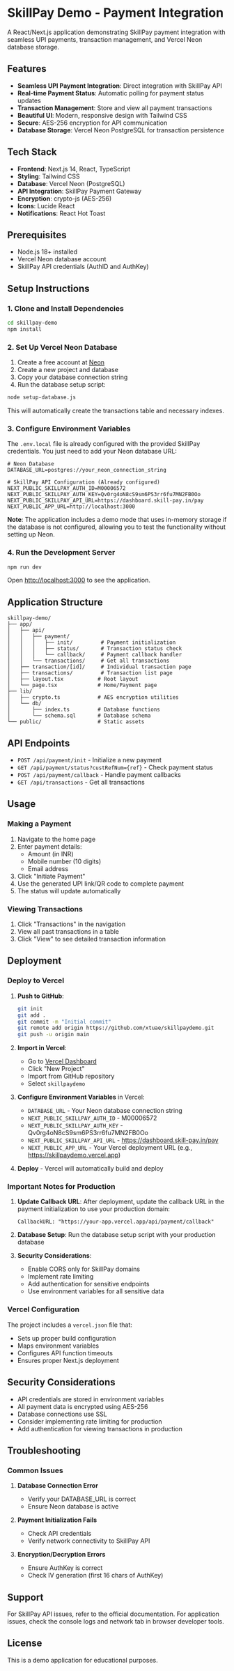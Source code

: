 # SkillPay Demo - Payment Integration

A React/Next.js application demonstrating SkillPay payment integration with seamless UPI payments, transaction management, and Vercel Neon database storage.

## Features

- **Seamless UPI Payment Integration**: Direct integration with SkillPay API
- **Real-time Payment Status**: Automatic polling for payment status updates
- **Transaction Management**: Store and view all payment transactions
- **Beautiful UI**: Modern, responsive design with Tailwind CSS
- **Secure**: AES-256 encryption for API communication
- **Database Storage**: Vercel Neon PostgreSQL for transaction persistence

## Tech Stack

- **Frontend**: Next.js 14, React, TypeScript
- **Styling**: Tailwind CSS
- **Database**: Vercel Neon (PostgreSQL)
- **API Integration**: SkillPay Payment Gateway
- **Encryption**: crypto-js (AES-256)
- **Icons**: Lucide React
- **Notifications**: React Hot Toast

## Prerequisites

- Node.js 18+ installed
- Vercel Neon database account
- SkillPay API credentials (AuthID and AuthKey)

## Setup Instructions

### 1. Clone and Install Dependencies

```bash
cd skillpay-demo
npm install
```

### 2. Set Up Vercel Neon Database

1. Create a free account at [Neon](https://neon.tech)
2. Create a new project and database
3. Copy your database connection string
4. Run the database setup script:

```bash
node setup-database.js
```

This will automatically create the transactions table and necessary indexes.

### 3. Configure Environment Variables

The `.env.local` file is already configured with the provided SkillPay credentials. You just need to add your Neon database URL:

```env
# Neon Database
DATABASE_URL=postgres://your_neon_connection_string

# SkillPay API Configuration (Already configured)
NEXT_PUBLIC_SKILLPAY_AUTH_ID=M00006572
NEXT_PUBLIC_SKILLPAY_AUTH_KEY=Qv0rg4oN8cS9sm6PS3rr6fu7MN2FB0Oo
NEXT_PUBLIC_SKILLPAY_API_URL=https://dashboard.skill-pay.in/pay
NEXT_PUBLIC_APP_URL=http://localhost:3000
```

**Note**: The application includes a demo mode that uses in-memory storage if the database is not configured, allowing you to test the functionality without setting up Neon.

### 4. Run the Development Server

```bash
npm run dev
```

Open [http://localhost:3000](http://localhost:3000) to see the application.

## Application Structure

```
skillpay-demo/
├── app/
│   ├── api/
│   │   ├── payment/
│   │   │   ├── init/         # Payment initialization
│   │   │   ├── status/       # Transaction status check
│   │   │   └── callback/     # Payment callback handler
│   │   └── transactions/     # Get all transactions
│   ├── transaction/[id]/     # Individual transaction page
│   ├── transactions/         # Transaction list page
│   ├── layout.tsx           # Root layout
│   └── page.tsx             # Home/Payment page
├── lib/
│   ├── crypto.ts            # AES encryption utilities
│   └── db/
│       ├── index.ts         # Database functions
│       └── schema.sql       # Database schema
└── public/                  # Static assets
```

## API Endpoints

- `POST /api/payment/init` - Initialize a new payment
- `GET /api/payment/status?custRefNum={ref}` - Check payment status
- `POST /api/payment/callback` - Handle payment callbacks
- `GET /api/transactions` - Get all transactions

## Usage

### Making a Payment

1. Navigate to the home page
2. Enter payment details:
   - Amount (in INR)
   - Mobile number (10 digits)
   - Email address
3. Click "Initiate Payment"
4. Use the generated UPI link/QR code to complete payment
5. The status will update automatically

### Viewing Transactions

1. Click "Transactions" in the navigation
2. View all past transactions in a table
3. Click "View" to see detailed transaction information

## Deployment

### Deploy to Vercel

1. **Push to GitHub**:
   ```bash
   git init
   git add .
   git commit -m "Initial commit"
   git remote add origin https://github.com/xtuae/skillpaydemo.git
   git push -u origin main
   ```

2. **Import in Vercel**:
   - Go to [Vercel Dashboard](https://vercel.com/dashboard)
   - Click "New Project"
   - Import from GitHub repository
   - Select `skillpaydemo`

3. **Configure Environment Variables** in Vercel:
   - `DATABASE_URL` - Your Neon database connection string
   - `NEXT_PUBLIC_SKILLPAY_AUTH_ID` - M00006572
   - `NEXT_PUBLIC_SKILLPAY_AUTH_KEY` - Qv0rg4oN8cS9sm6PS3rr6fu7MN2FB0Oo
   - `NEXT_PUBLIC_SKILLPAY_API_URL` - https://dashboard.skill-pay.in/pay
   - `NEXT_PUBLIC_APP_URL` - Your Vercel deployment URL (e.g., https://skillpaydemo.vercel.app)

4. **Deploy** - Vercel will automatically build and deploy

### Important Notes for Production

1. **Update Callback URL**: After deployment, update the callback URL in the payment initialization to use your production domain:
   ```
   CallbackURL: "https://your-app.vercel.app/api/payment/callback"
   ```

2. **Database Setup**: Run the database setup script with your production database

3. **Security Considerations**:
   - Enable CORS only for SkillPay domains
   - Implement rate limiting
   - Add authentication for sensitive endpoints
   - Use environment variables for all sensitive data

### Vercel Configuration

The project includes a `vercel.json` file that:
- Sets up proper build configuration
- Maps environment variables
- Configures API function timeouts
- Ensures proper Next.js deployment

## Security Considerations

- API credentials are stored in environment variables
- All payment data is encrypted using AES-256
- Database connections use SSL
- Consider implementing rate limiting for production
- Add authentication for viewing transactions in production

## Troubleshooting

### Common Issues

1. **Database Connection Error**
   - Verify your DATABASE_URL is correct
   - Ensure Neon database is active

2. **Payment Initialization Fails**
   - Check API credentials
   - Verify network connectivity to SkillPay API

3. **Encryption/Decryption Errors**
   - Ensure AuthKey is correct
   - Check IV generation (first 16 chars of AuthKey)

## Support

For SkillPay API issues, refer to the official documentation.
For application issues, check the console logs and network tab in browser developer tools.

## License

This is a demo application for educational purposes.
